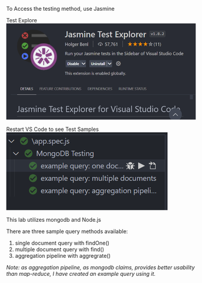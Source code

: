 To Access the testing method, use Jasmine 

Test Explore
![Test Tool](./img/jasmine_test.PNG)

Restart VS Code to see Test Samples
![Test Sample](./img/test_sample.PNG)

This lab utilizes mongodb and Node.js

There are three sample query methods available:
1. single document query with findOne()
2. multiple document query with find()
3. aggregation pipeline with aggregrate()

*Note: as aggregation pipeline, as mongodb claims, provides better usability than map-reduce, I have created an example query using it.*